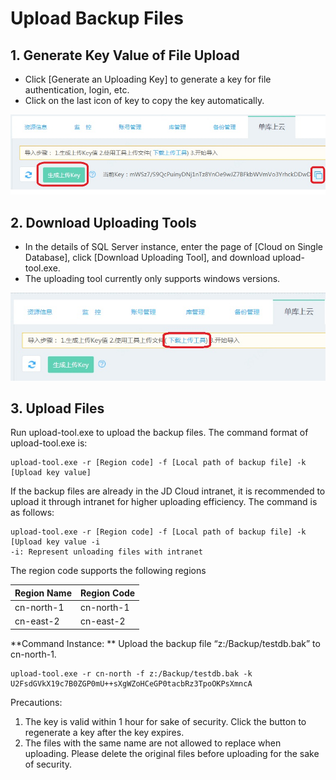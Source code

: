 # Upload Backup Files
## 1. Generate Key Value of File Upload
- Click [Generate an Uploading Key] to generate a key for file authentication, login, etc.
- Click on the last icon of key to copy the key automatically.

![Upload Backup 1](../../../image/RDS/Upload-Backup-1.png)

## 2. Download Uploading Tools
- In the details of SQL Server instance, enter the page of [Cloud on Single Database], click [Download Uploading Tool], and download upload-tool.exe.
- The uploading tool currently only supports windows versions.

![Upload Backup 2](../../../image/RDS/Upload-Backup-2.png)

## 3. Upload Files
Run upload-tool.exe to upload the backup files. The command format of upload-tool.exe is:
```
upload-tool.exe -r [Region code] -f [Local path of backup file] -k [Upload key value]
```
If the backup files are already in the JD Cloud intranet, it is recommended to upload it through intranet for higher uploading efficiency. The command is as follows:
```
upload-tool.exe -r [Region code] -f [Local path of backup file] -k [Upload key value -i
-i: Represent unloading files with intranet
```

The region code supports the following regions

|Region Name|Region Code|
|-|-|
|cn-north-1|cn-north-1|
|cn-east-2|cn-east-2|

**Command Instance: ** Upload the backup file “z:/Backup/testdb.bak” to cn-north-1.
```
upload-tool.exe -r cn-north -f z:/Backup/testdb.bak -k   U2FsdGVkX19c7B0ZGP0mU++sXgWZoHCeGP0tacbRz3TpoOKPsXmncA
```
Precautions:
1. The key is valid within 1 hour for sake of security. Click the button to regenerate a key after the key expires.
2. The files with the same name are not allowed to replace when uploading. Please delete the original files before uploading for the sake of security.
